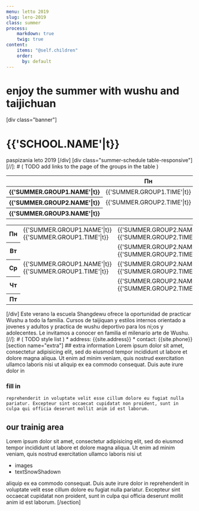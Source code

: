 ```yaml
---
menu: letto 2019
slug: lето-2019
class: summer
process:
    markdown: true
    twig: true
content:
    items: "@self.children"
    order:
      by: default
---
```

# enjoy the summer with wushu and taijichuan
[div class="banner"]
# {{'SCHOOL.NAME'|t}}
 paspizania leto 2019
[/div]
[div class="summer-schedule table-responsive"]
[//]: # ( TODO add links to the page of the groups in the table )
  <div class="desktop">
      <table class="table table-hover">
        <thead>
          <th class="empty"><div class="empty"> </div></th> <th>Пн</th> <th>Вт</th> <th>Ср</th> <th>Чт</th> <th>Пт</th>
        </thead>
        <tbody>
          <tr class="summer-group-1">
            <th>
              <div class="name">{{'SUMMER.GROUP1.NAME'|t}}</div>
            </th>
            <td>
              <div class="time">{{'SUMMER.GROUP1.TIME'|t}}</div>
            </td>
            <td>
              <div class="empty"> </div>
            </td>
            <td>
              <div class="time">{{'SUMMER.GROUP1.TIME'|t}}</div>
            </td>
            <td>
              <div class="empty"></div>
            </td>
            <td>
              <div class="empty"></div>
            </td>
          </tr>
          <tr class="summer-group-2">
              <th>
                <div class="name">{{'SUMMER.GROUP2.NAME'|t}}</div>
              </th>
              <td>
                <div class="time">{{'SUMMER.GROUP2.TIME'|t}}</div>
              </td>
              <td>
                <div class="empty"></div>
              </td>
              <td>
                <div class="time">{{'SUMMER.GROUP2.TIME'|t}}</div>
              </td>
              <td>
                <div class="empty"> </div>
              </td>
              <td>
                <div class="empty"></div>
              </td>
            </tr>
            <tr class="summer-group-3">
                <th>
                  <div class="name">{{'SUMMER.GROUP3.NAME'|t}}</div>
                </th>
                <td>
                  <div class="empty"> </div>
                </td>
                <td>
                  <div class="time">{{'SUMMER.GROUP3.TIME'|t}}</div>
                </td>
                <td>
                  <div class="empty"> </div>
                </td>
                <td>
                  <div class="time">{{'SUMMER.GROUP3.TIME'|t}}</div>
                </td>
                <td>
                  <div class="empty"></div>
                </td>
              </tr>
        </tbody>
      </table>
  </div>
  <div class="mobile">
      <table class="table table-hover">
        <tr>
          <th>Пн</th>
          <td class="summer-group-1">
              <div class="name">{{'SUMMER.GROUP1.NAME'|t}}</div>
              <div class="time">{{'SUMMER.GROUP1.TIME'|t}}</div>
          </td>
          <td class="summer-group-2">
              <div class="name">{{'SUMMER.GROUP2.NAME'|t}} </div>
              <div class="time">{{'SUMMER.GROUP2.TIME'|t}} </div>
          </td>
        </tr>
        <tr>
          <th>Вт</th>
          <td class="empty"> </td>
          <td class="summer-group-3">
              <div class="name">{{'SUMMER.GROUP2.NAME'|t}}</div>
              <div class="time">{{'SUMMER.GROUP2.TIME'|t}}</div>
          </td>
      </tr>
      <tr>
        <th>Ср</th>
        <td class="summer-group-1">
            <div class="name">{{'SUMMER.GROUP1.NAME'|t}}</div>
            <div class="time">{{'SUMMER.GROUP1.TIME'|t}}</div>
       </td>
        <td class="summer-group-2">
            <div class="name">{{'SUMMER.GROUP2.NAME'|t}} </div>
            <div class="time">{{'SUMMER.GROUP2.TIME'|t}} </div>
        </td>
      </tr>
      <tr>
        <th>Чт</th>
        <td class="empty"></td>
        <td class="summer-group-3">
          <div class="name">
            {{'SUMMER.GROUP2.NAME'|t}}
          </div>
          <div class="time">
            {{'SUMMER.GROUP2.TIME'|t}}
          </div>
      </td>
    </tr>
    <tr>
      <th>Пт</th>
      <td class="empty"></td>
      <td class="empty"></td>
    </tr>
  </table>
  </div>
[/div]
Este verano la escuela Shangdewu ofrece la oportunidad de practicar Wushu a todo la familia.
Cursos de taijiquan y estilos internos orientado a jovenes y adultos y practica de wushu deportivo para los ni;os y adolecentes. Le invitamos a conocer en familia el milenario arte de Wushu.
[//]: # ( TODO style list )
* address: {{site.address}}
* contact: {{site.phone}}
[section name="extra"]
  ## extra information
    Lorem ipsum dolor sit amet, consectetur adipisicing elit, sed do eiusmod tempor incididunt ut labore et dolore magna aliqua. Ut enim ad minim veniam, quis nostrud exercitation ullamco laboris nisi ut aliquip ex ea commodo consequat. Duis aute irure dolor in

  ### fill in
    reprehenderit in voluptate velit esse cillum dolore eu fugiat nulla pariatur. Excepteur sint occaecat cupidatat non proident, sunt in culpa qui officia deserunt mollit anim id est laborum.
  ## our trainig area
  Lorem ipsum dolor sit amet, consectetur adipisicing elit, sed do eiusmod tempor incididunt ut labore et dolore magna aliqua. Ut enim ad minim veniam, quis nostrud exercitation ullamco laboris nisi ut
   * images
   * textSnowShadown


  aliquip ex ea commodo consequat. Duis aute irure dolor in reprehenderit in voluptate velit esse cillum dolore eu fugiat nulla pariatur. Excepteur sint occaecat cupidatat non proident, sunt in culpa qui officia deserunt mollit anim id est laborum.
  [/section]
